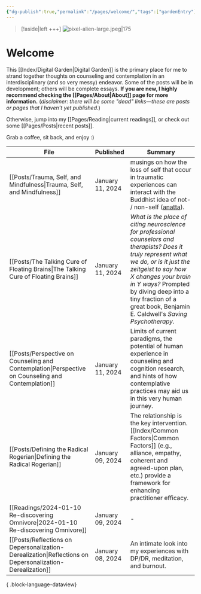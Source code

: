 ```yaml
---
{"dg-publish":true,"permalink":"/pages/welcome/","tags":["gardenEntry"],"created":"2024-01-12T07:27:55.597-08:00","updated":"2024-01-12T10:03:48.429-08:00"}
---
```



> [!aside|left +++]
> ![pixel-alien-large.jpeg|175](/img/user/Meta/Attachments/pixel-alien-large.jpeg)
# Welcome
This [[Index/Digital Garden\|Digital Garden]] is the primary place for me to strand together thoughts on counseling and contemplation in an interdisciplinary (and so very messy) endeavor. Some of the posts will be in development; others will be complete essays. **If you are new, I highly recommend checking the [[Pages/About\|About]] page for more information.** (*disclaimer: there will be some "dead" links—these are posts or pages that I haven't yet published.*)

Otherwise, jump into my [[Pages/Reading\|current readings]], or check out some [[Pages/Posts\|recent posts]]. 

Grab a coffee, sit back, and enjoy :)

| File                                                                                                        | Published        | Summary                                                                                                                                                                                                                                                                                                        |
| ----------------------------------------------------------------------------------------------------------- | ---------------- | -------------------------------------------------------------------------------------------------------------------------------------------------------------------------------------------------------------------------------------------------------------------------------------------------------------- |
| [[Posts/Trauma, Self, and Mindfulness\|Trauma, Self, and Mindfulness]]                                   | January 11, 2024 | musings on how the loss of self that occur in traumatic experiences can interact with the Buddhist idea of not- / non-self ([anatta](https://www.blogger.com/u/1/blog/post/edit/7448175482537401591/5695876508634988498#)).                                                                                    |
| [[Posts/The Talking Cure of Floating Brains\|The Talking Cure of Floating Brains]]                       | January 11, 2024 | _What is the place of citing neuroscience for professional counselors and therapists? Does it truly represent what we do, or is it just the zeitgeist to say how X changes your brain in Y ways?_ Prompted by diving deep into a tiny fraction of a great book, Benjamin E. Caldwell's *Saving Psychotherapy.* |
| [[Posts/Perspective on Counseling and Contemplation\|Perspective on Counseling and Contemplation]]       | January 11, 2024 | Limits of current paradigms, the potential of human experience in counseling and cognition research, and hints of how contemplative practices may aid us in this very human journey.                                                                                                                           |
| [[Posts/Defining the Radical Rogerian\|Defining the Radical Rogerian]]                                   | January 09, 2024 | The relationship is the key intervention. [[Index/Common Factors\|Common Factors]] (e.g., alliance, empathy, coherent and agreed-upon plan, etc.) provide a framework for enhancing practitioner efficacy.                                                                                                                           |
| [[Readings/2024-01-10 Re-discovering Omnivore\|2024-01-10 Re-discovering Omnivore]]                      | January 09, 2024 | \-                                                                                                                                                                                                                                                                                                             |
| [[Posts/Reflections on Depersonalization-Derealization\|Reflections on Depersonalization-Derealization]] | January 08, 2024 | An intimate look into my experiences with DP/DR, meditation, and burnout.                                                                                                                                                                                                                                      |

{ .block-language-dataview}
